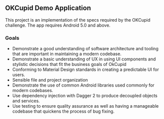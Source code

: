 ## OKCupid Demo Application

This project is an implementation of the specs required by the OKCupid challenge. The app requires Android 5.0 and above.

### Goals

* Demonstrate a good understanding of software architecture and tooling that are important in maintaining a modern codebase.
* Demonstrate a basic understanding of UX in using UI components and stylistic decisions that fit the business goals of OkCupid 
* Conforming to Material Design standards in creating a predictable UI for users.
* Sensible file and project organization
* Demonstrate the use of common Android libraries used commonly for modern codebases.
* Use dependency injection with Dagger 2 to produce decoupled objects and services.
* Use testing to ensure quality assurance as well as having a manageable codebase that quickens the process of bug fixing.



